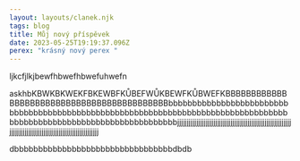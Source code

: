 ```yaml
---
layout: layouts/clanek.njk
tags: blog
title: Můj nový příspěvek
date: 2023-05-25T19:19:37.096Z
perex: "krásný nový perex "
---
```

l﻿jkcfjlkjbewfhbwefhbwefuhwefn

a﻿skhbKBWKBKWEKFBKEWBFKŮBEFWŮKBEWFKŮBWEFKBBBBBBBBBBBBBBBBBBBBBBBBBBBBBBBBBBBBBBBBBBBbbbbbbbbbbbbbbbbbbbbbbbbbbbbbbbbbbbbbbbbbbbbbbbbbbbbbbbbbbbbbbbbbbbbbbbbbbbbbbbbbbbbbbbbbbbbbbbbbbbbbbbbbbbbbbbbbbbbbbjjjjjjjjjjjjjjjjjjjjjjjjjjjjjjjjjjjjjjjjjjjjjjjjjjjjjjjjjjjjjjjjjjjjjjjjjjjjjjjjjjjjjjjjjjjjjjjjjjjjjjjjjjj

d﻿bbbbbbbbbbbbbbbbbbbbbbbbbbbbbbbbbdbdb